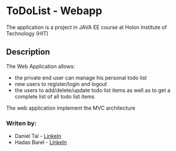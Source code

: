 # ToDoList - Webapp

The application is a project in JAVA EE course at Holon Institute of Technology (HIT)

## Description
The Web Application allows:
- the private end user can manage his personal todo list 
- new users to register/login and logout
-  the users to add/delete/update todo list items as well as to get a complete list of all todo list items 

The web application implement the MVC architecture

### Writen by:

- Daniel Tal - [LinkeIn](https://www.linkedin.com/in/daniel-tal/)
- Hadas Barel - [LinkeIn](https://www.linkedin.com/in/hadas-barel-a73840148/)
